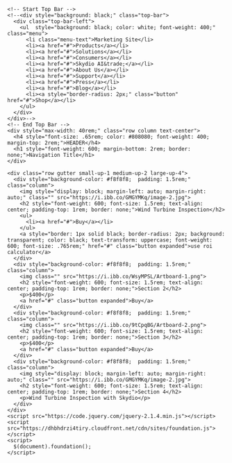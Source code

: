 <html class="no-js" lang="en">
  <head>
    <meta charset="utf-8" />
    <meta name="viewport" content="width=device-width, initial-scale=1.0" />
    <title>Element</title>
    <link rel="stylesheet" href="https://dhbhdrzi4tiry.cloudfront.net/cdn/sites/foundation.min.css">
  </head>
  <body>

    <!-- Start Top Bar -->
    <!--<div style="background: black;" class="top-bar">
      <div class="top-bar-left">
        <ul  style="background: black; color: white; font-weight: 400;" class="menu">
          <li class="menu-text">Marketing Site</li>
          <li><a href="#">Products</a></li>
          <li><a href="#">Solutions</a></li>
          <li><a href="#">Consumers</a></li>
          <li><a href="#">Skydio AI&trade;</a></li>
          <li><a href="#">About Us</a></li>
          <li><a href="#">Support</a></li>
          <li><a href="#">Press</a></li>
          <li><a href="#">Blog</a></li>
          <li><a style="border-radius: 2px;" class="button" href="#">Shop</a></li>
        </ul>
      </div>
    </div>-->
    <!-- End Top Bar --> 
    <div style="max-width: 40rem;" class="row column text-center">
      <h4 style="font-size: .65rem; color: #808080; font-weight: 400; margin-top: 2rem;">HEADER</h4>
      <h1 style="font-weight: 600; margin-bottom: 2rem; border: none;">Navigation Title</h1>
    </div>

    <div class="row gutter small-up-1 medium-up-2 large-up-4">
      <div style="background-color: #f8f8f8;  padding: 1.5rem;" class="column">
        <img style="display: block; margin-left: auto; margin-right: auto;" class="" src="https://i.ibb.co/GMGYMKq/image-2.jpg">
        <h2 style="font-weight: 600; font-size: 1.5rem; text-align: center; padding-top: 1rem; border: none;">Wind Turbine Inspection</h2>
        <ul>
          <li><a href="#">Buy</a></li>
        </ul>
        <a style="border: 1px solid black; border-radius: 2px; background: transparent; color: black; text-transform: uppercase; font-weight: 600; font-size: .765rem;" href="#" class="button expanded">use roi calculator</a>
      </div>
      <div style="background-color: #f8f8f8;  padding: 1.5rem;" class="column">
        <img class="" src="https://i.ibb.co/WsyMPSL/Artboard-1.png">
        <h2 style="font-weight: 600; font-size: 1.5rem; text-align: center; padding-top: 1rem; border: none;">Section 2</h2>
        <p>$400</p>
        <a href="#" class="button expanded">Buy</a>
      </div>
      <div style="background-color: #f8f8f8;  padding: 1.5rem;" class="column">
        <img class="" src="https://i.ibb.co/9tCpqBG/Artboard-2.png">
        <h2 style="font-weight: 600; font-size: 1.5rem; text-align: center; padding-top: 1rem; border: none;">Section 3</h2>
        <p>$400</p>
        <a href="#" class="button expanded">Buy</a>
      </div>
      <div style="background-color: #f8f8f8;  padding: 1.5rem;" class="column">
        <img style="display: block; margin-left: auto; margin-right: auto;" class="" src="https://i.ibb.co/GMGYMKq/image-2.jpg">
        <h2 style="font-weight: 600; font-size: 1.5rem; text-align: center; padding-top: 1rem; border: none;">Section 4</h2>
        <p>Wind Turbine Inspection with Skydio</p>
      </div>
    </div>
    <script src="https://code.jquery.com/jquery-2.1.4.min.js"></script>
    <script src="https://dhbhdrzi4tiry.cloudfront.net/cdn/sites/foundation.js"></script>
    <script>
      $(document).foundation();
    </script>
  </body>
</html>
